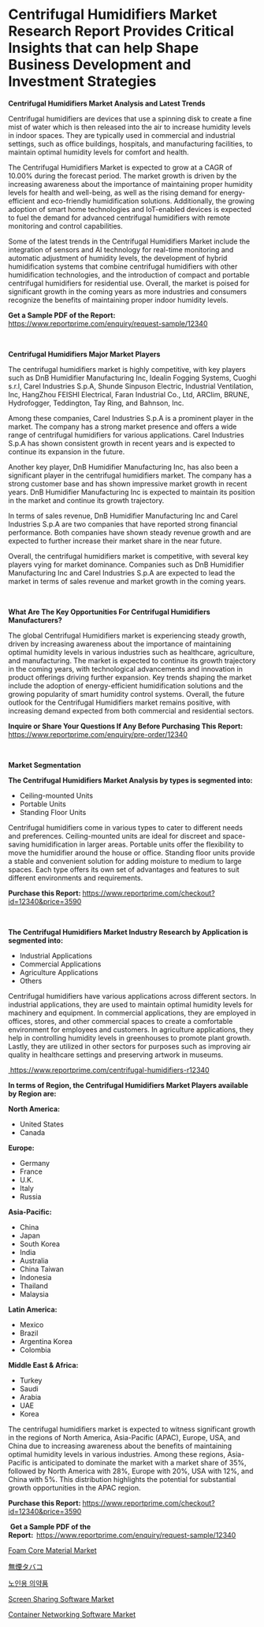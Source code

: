 <p><h1>Centrifugal Humidifiers Market Research Report Provides Critical Insights that can help Shape Business Development and Investment Strategies</h1></p><p><strong>Centrifugal Humidifiers Market Analysis and Latest Trends</strong></p>
<p><p>Centrifugal humidifiers are devices that use a spinning disk to create a fine mist of water which is then released into the air to increase humidity levels in indoor spaces. They are typically used in commercial and industrial settings, such as office buildings, hospitals, and manufacturing facilities, to maintain optimal humidity levels for comfort and health.</p><p>The Centrifugal Humidifiers Market is expected to grow at a CAGR of 10.00% during the forecast period. The market growth is driven by the increasing awareness about the importance of maintaining proper humidity levels for health and well-being, as well as the rising demand for energy-efficient and eco-friendly humidification solutions. Additionally, the growing adoption of smart home technologies and IoT-enabled devices is expected to fuel the demand for advanced centrifugal humidifiers with remote monitoring and control capabilities.</p><p>Some of the latest trends in the Centrifugal Humidifiers Market include the integration of sensors and AI technology for real-time monitoring and automatic adjustment of humidity levels, the development of hybrid humidification systems that combine centrifugal humidifiers with other humidification technologies, and the introduction of compact and portable centrifugal humidifiers for residential use. Overall, the market is poised for significant growth in the coming years as more industries and consumers recognize the benefits of maintaining proper indoor humidity levels.</p></p>
<p><strong>Get a Sample PDF of the Report:&nbsp;</strong> <a href="https://www.reportprime.com/enquiry/request-sample/12340">https://www.reportprime.com/enquiry/request-sample/12340</a></p>
<p>&nbsp;</p>
<p><strong>Centrifugal Humidifiers Major Market Players</strong></p>
<p><p>The centrifugal humidifiers market is highly competitive, with key players such as DnB Humidifier Manufacturing Inc, Idealin Fogging Systems, Cuoghi s.r.l, Carel Industries S.p.A, Shunde Sinpuson Electric, Industrial Ventilation, Inc, HangZhou FEISHI Electrical, Faran Industrial Co., Ltd, ARClim, BRUNE, Hydrofogger, Teddington, Tay Ring, and Bahnson, Inc. </p><p>Among these companies, Carel Industries S.p.A is a prominent player in the market. The company has a strong market presence and offers a wide range of centrifugal humidifiers for various applications. Carel Industries S.p.A has shown consistent growth in recent years and is expected to continue its expansion in the future. </p><p>Another key player, DnB Humidifier Manufacturing Inc, has also been a significant player in the centrifugal humidifiers market. The company has a strong customer base and has shown impressive market growth in recent years. DnB Humidifier Manufacturing Inc is expected to maintain its position in the market and continue its growth trajectory.</p><p>In terms of sales revenue, DnB Humidifier Manufacturing Inc and Carel Industries S.p.A are two companies that have reported strong financial performance. Both companies have shown steady revenue growth and are expected to further increase their market share in the near future.</p><p>Overall, the centrifugal humidifiers market is competitive, with several key players vying for market dominance. Companies such as DnB Humidifier Manufacturing Inc and Carel Industries S.p.A are expected to lead the market in terms of sales revenue and market growth in the coming years.</p></p>
<p>&nbsp;</p>
<p><strong>What Are The Key Opportunities For Centrifugal Humidifiers Manufacturers?</strong></p>
<p><p>The global Centrifugal Humidifiers market is experiencing steady growth, driven by increasing awareness about the importance of maintaining optimal humidity levels in various industries such as healthcare, agriculture, and manufacturing. The market is expected to continue its growth trajectory in the coming years, with technological advancements and innovation in product offerings driving further expansion. Key trends shaping the market include the adoption of energy-efficient humidification solutions and the growing popularity of smart humidity control systems. Overall, the future outlook for the Centrifugal Humidifiers market remains positive, with increasing demand expected from both commercial and residential sectors.</p></p>
<p><strong>Inquire or Share Your Questions If Any Before Purchasing This Report:</strong> <a href="https://www.reportprime.com/enquiry/pre-order/12340">https://www.reportprime.com/enquiry/pre-order/12340</a></p>
<p>&nbsp;</p>
<p><strong>Market Segmentation</strong></p>
<p><strong>The Centrifugal Humidifiers Market Analysis by types is segmented into:</strong></p>
<p><ul><li>Ceiling-mounted Units</li><li>Portable Units</li><li>Standing Floor Units</li></ul></p>
<p><p>Centrifugal humidifiers come in various types to cater to different needs and preferences. Ceiling-mounted units are ideal for discreet and space-saving humidification in larger areas. Portable units offer the flexibility to move the humidifier around the house or office. Standing floor units provide a stable and convenient solution for adding moisture to medium to large spaces. Each type offers its own set of advantages and features to suit different environments and requirements.</p></p>
<p><strong>Purchase this Report:&nbsp;</strong><a href="https://www.reportprime.com/checkout?id=12340&price=3590">https://www.reportprime.com/checkout?id=12340&price=3590</a></p>
<p>&nbsp;</p>
<p><strong>The Centrifugal Humidifiers Market Industry Research by Application is segmented into:</strong></p>
<p><ul><li>Industrial Applications</li><li>Commercial Applications</li><li>Agriculture Applications</li><li>Others</li></ul></p>
<p><p>Centrifugal humidifiers have various applications across different sectors. In industrial applications, they are used to maintain optimal humidity levels for machinery and equipment. In commercial applications, they are employed in offices, stores, and other commercial spaces to create a comfortable environment for employees and customers. In agriculture applications, they help in controlling humidity levels in greenhouses to promote plant growth. Lastly, they are utilized in other sectors for purposes such as improving air quality in healthcare settings and preserving artwork in museums.</p></p>
<p><a href="https://www.reportprime.com/centrifugal-humidifiers-r12340">&nbsp;https://www.reportprime.com/centrifugal-humidifiers-r12340</a></p>
<p><strong>In terms of Region, the Centrifugal Humidifiers Market Players available by Region are:</strong></p>
<p>
    <p> <strong> North America: </strong>
        <ul>
            <li>United States</li>
            <li>Canada</li>
        </ul>
        </p> 
    <p> <strong> Europe: </strong>
        <ul>
            <li>Germany</li>
            <li>France</li>
            <li>U.K.</li>
            <li>Italy</li>
            <li>Russia</li>
        </ul>
        </p> 
    <p> <strong> Asia-Pacific: </strong>
        <ul>
            <li>China</li>
            <li>Japan</li>
            <li>South Korea</li>
            <li>India</li>
            <li>Australia</li>
            <li>China Taiwan</li>
            <li>Indonesia</li>
            <li>Thailand</li>
            <li>Malaysia</li>
        </ul>
        </p> 
    <p> <strong> Latin America: </strong>
        <ul>
            <li>Mexico</li>
            <li>Brazil</li>
            <li>Argentina Korea</li>
            <li>Colombia</li>
        </ul>
        </p> 
    <p> <strong> Middle East & Africa: </strong>
        <ul>
            <li>Turkey</li>
            <li>Saudi</li>
            <li>Arabia</li>
            <li>UAE</li>
            <li>Korea</li>
        </ul>
    </p>
    </p>
<p><p>The centrifugal humidifiers market is expected to witness significant growth in the regions of North America, Asia-Pacific (APAC), Europe, USA, and China due to increasing awareness about the benefits of maintaining optimal humidity levels in various industries. Among these regions, Asia-Pacific is anticipated to dominate the market with a market share of 35%, followed by North America with 28%, Europe with 20%, USA with 12%, and China with 5%. This distribution highlights the potential for substantial growth opportunities in the APAC region.</p></p>
<p><strong>Purchase this Report: </strong><a href="https://www.reportprime.com/checkout?id=12340&price=3590">https://www.reportprime.com/checkout?id=12340&price=3590</a></p>
<p>&nbsp;<strong>Get a Sample PDF of the Report:&nbsp;&nbsp;</strong><a href="https://www.reportprime.com/enquiry/request-sample/12340">https://www.reportprime.com/enquiry/request-sample/12340</a></p>
<p><strong></strong></p>
<p><p><a href="https://medium.com/@jewelmohr25/foam-core-material-market-research-report-market-forecast-and-growth-prospects-with-a-steady-cagr-4c10a100b00f">Foam Core Material Market</a></p><p><a href="https://medium.com/@coraltrout1923/%E5%96%AB%E7%85%99%E7%8E%87%E3%81%8C%E4%BD%8E%E4%B8%8B%E3%81%97%E3%81%A6%E3%81%8D%E3%81%9F%E3%81%93%E3%81%A8%E3%81%AB%E5%8A%A0%E3%81%88%E3%81%A6-%E7%A6%81%E7%85%99%E3%82%AD%E3%83%A3%E3%83%B3%E3%83%9A%E3%83%BC%E3%83%B3%E3%81%8C%E5%BA%83%E3%81%8C%E3%82%8A%E3%81%A4%E3%81%A4%E3%81%82%E3%82%8B%E3%81%9F%E3%82%81-%E7%85%99%E8%8D%89%E5%B8%82%E5%A0%B4%E3%81%AF%E6%B8%9B%E5%B0%91%E3%81%97%E3%81%A6%E3%81%84%E3%81%BE%E3%81%99-4956b1d6b79d">無煙タバコ</a></p><p><a href="https://medium.com/@midge5687567/%EB%85%B8%EC%9D%B8-%EC%9D%98%EC%95%BD%ED%92%88-%EC%8B%9C%EC%9E%A5-2024%EB%85%84%EB%B6%80%ED%84%B0-2031%EB%85%84%EA%B9%8C%EC%A7%80%EC%9D%98-%EC%82%B0%EC%97%85-%EB%8F%99%ED%96%A5-%EB%B0%8F-%EC%98%88%EC%B8%A1-12804f97c55d">노인용 의약품</a></p><p><a href="https://www.linkedin.com/pulse/global-screen-sharing-software-market-share-growth-opportunities-jjzzf">Screen Sharing Software Market</a></p><p><a href="https://www.linkedin.com/pulse/global-container-networking-software-market-size-expected-wpwvf?trackingId=%2F%2FyXEv7iaioS%2BOlQlNDuMQ%3D%3D">Container Networking Software Market</a></p></p>